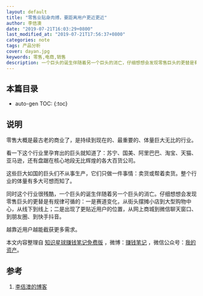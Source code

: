 ```yaml
---
layout: default
title: "零售业贴身肉搏，要距离用户更近更近"
author: 李佶澳
date: "2019-07-21T16:03:29+0800"
last_modified_at: "2019-07-21T17:56:37+0800"
categories: note
tags: 产品分析
cover: dayan.jpg
keywords: 零售,电商,销售
description: 一个巨头的诞生伴随着另一个巨头的消亡，仔细想想会发现零售巨头的更替是有规律可循的，一是赛道变化，二是出现了更贴近用户的位置
---
```


## 本篇目录

* auto-gen TOC:
{:toc}

## 说明

零售大概是最古老的商业了，是持续到现在的、最重要的、体量巨大无比的行业。

看一下这个行业里孕育出的巨头就知道了：苏宁、国美、阿里巴巴、淘宝、天猫、亚马逊，还有盘踞在核心地段无比辉煌的各大百货公司。

这些巨大如国的巨头们不从事生产，它们只做一件事情：卖货或帮着卖货。整个行业的体量有多大可想而知了。

同时这个行业很残酷，一个巨头的诞生伴随着另一个巨头的消亡。仔细想想会发现零售巨头的更替是有规律可循的：一是赛道变化，从街头摆摊小店到大型购物中心，从线下到线上；二是出现了更贴近用户的位置，从网上商城到微信聊天窗口、到朋友圈、到快手抖音。

越靠近用户越能截获更多需求。

本文内容整理自 [知识星球赚钱笔记免费版](https://t.zsxq.com/BIUzZnm) ，微博：[赚钱笔记](https://weibo.com/6876203019/profile?rightmod=1&wvr=6&mod=personinfo&is_all=1) ，微信公众号：[我的资产](https://www.lijiaocn.com/img/invest.jpg)。

## 参考

1. [李佶澳的博客][1]

[1]: https://www.lijiaocn.com "李佶澳的博客"

